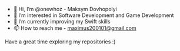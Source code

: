 - 👋 Hi, I’m @onewhoz - Maksym Dovhopolyi
- 👀 I’m interested in Software Development and Game Development
- 🌱 I’m currently improving my Swift skills
- 📫 How to reach me - maximus200101@gmail.com

Have a great time exploring my repositories :)
